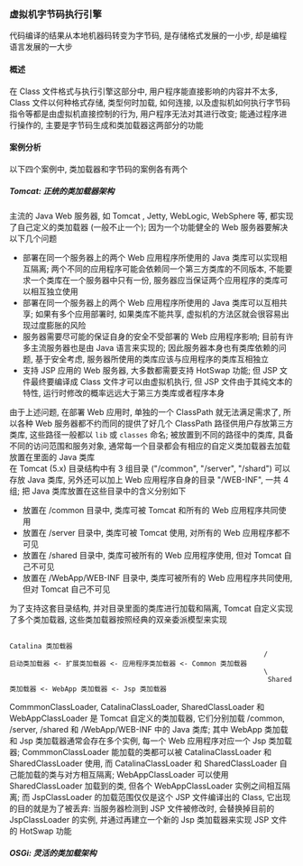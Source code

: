 ### 虚拟机字节码执行引擎
代码编译的结果从本地机器码转变为字节码, 是存储格式发展的一小步, 却是编程语言发展的一大步

#### 概述
在 Class 文件格式与执行引擎这部分中, 用户程序能直接影响的内容并不太多, Class 文件以何种格式存储, 类型何时加载, 如何连接, 以及虚拟机如何执行字节码指令等都是由虚拟机直接控制的行为, 用户程序无法对其进行改变; 能通过程序进行操作的, 主要是字节码生成和类加载器这两部分的功能

#### 案例分析
以下四个案例中, 类加载器和字节码的案例各有两个

##### Tomcat: 正统的类加载器架构
主流的 Java Web 服务器, 如 Tomcat , Jetty, WebLogic, WebSphere 等, 都实现了自己定义的类加载器 (一般不止一个); 因为一个功能健全的 Web 服务器要解决以下几个问题
- 部署在同一个服务器上的两个 Web 应用程序所使用的 Java 类库可以实现相互隔离; 两个不同的应用程序可能会依赖同一个第三方类库的不同版本, 不能要求一个类库在一个服务器中只有一份, 服务器应当保证两个应用程序的类库可以相互独立使用
- 部署在同一个服务器上的两个 Web 应用程序所使用的 Java 类库可以互相共享; 如果有多个应用部署时, 如果类库不能共享, 虚拟机的方法区就会很容易出现过度膨胀的风险
- 服务器需要尽可能的保证自身的安全不受部署的 Web 应用程序影响; 目前有许多主流服务器也是由 Java 语言来实现的; 因此服务器本身也有类库依赖的问题, 基于安全考虑, 服务器所使用的类库应该与应用程序的类库互相独立
- 支持 JSP 应用的 Web 服务器, 大多数都需要支持 HotSwap 功能; 但 JSP 文件最终要编译成 Class 文件才可以由虚拟机执行, 但 JSP 文件由于其纯文本的特性, 运行时修改的概率远远大于第三方类库或者程序本身

由于上述问题, 在部署 Web 应用时, 单独的一个 ClassPath 就无法满足需求了, 所以各种 Web 服务器都不约而同的提供了好几个 ClassPath 路径供用户存放第三方类库, 这些路径一般都以 `lib` 或 `classes` 命名; 被放置到不同的路径中的类库, 具备不同的访问范围和服务对象, 通常每一个目录都会有相应的自定义类加载器去加载放置在里面的 Java 类库  
在 Tomcat (5.x) 目录结构中有 3 组目录 ("/common", "/server", "/shard") 可以存放 Java 类库, 另外还可以加上 Web 应用程序自身的目录 "/WEB-INF", 一共 4 组; 把 Java 类库放置在这些目录中的含义分别如下
- 放置在 /common 目录中, 类库可被 Tomcat 和所有的 Web 应用程序共同使用
- 放置在 /server 目录中, 类库可被 Tomcat 使用, 对所有的 Web 应用程序都不可见
- 放置在 /shared 目录中, 类库可被所有的 Web 应用程序使用, 但对 Tomcat 自己不可见
- 放置在 /WebApp/WEB-INF 目录中, 类库可被所有的 Web 应用程序共同使用, 但对 Tomcat 自己不可见

为了支持这套目录结构, 并对目录里面的类库进行加载和隔离, Tomcat 自定义实现了多个类加载器, 这些类加载器按照经典的双亲委派模型来实现
```
                                                                Catalina 类加载器
                                                               /
启动类加载器 <- 扩展类加载器 <- 应用程序类加载器 <- Common 类加载器
                                                               \
                                                                Shared 类加载器 <- WebApp 类加载器 <- Jsp 类加载器
```
CommmonClassLoader, CatalinaClassLoader, SharedClassLoader 和 WebAppClassLoader 是 Tomcat 自定义的类加载器, 它们分别加载 /common, /server, /shared 和 /WebApp/WEB-INF 中的 Java 类库; 其中 WebApp 类加载和 Jsp 类加载器通常会存在多个实例, 每一个 Web 应用程序对应一个 Jsp 类加载器; CommmonClassLoader 能加载的类都可以被 CatalinaClassLoader 和 SharedClassLoader 使用, 而 CatalinaClassLoader 和 SharedClassLoader 自己能加载的类与对方相互隔离; WebAppClassLoader 可以使用 SharedClassLoader 加载到的类, 但各个 WebAppClassLoader 实例之间相互隔离; 而 JspClassLoader 的加载范围仅仅是这个 JSP 文件编译出的 Class, 它出现的目的就是为了被丢弃: 当服务器检测到 JSP 文件被修改时, 会替换掉目前的 JspClassLoader 的实例, 并通过再建立一个新的 Jsp 类加载器来实现 JSP 文件的 HotSwap 功能

##### OSGi: 灵活的类加载架构
